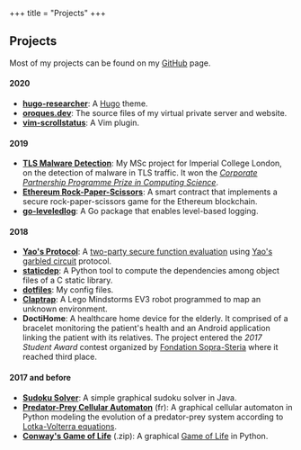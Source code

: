 +++
title = "Projects"
+++

## Projects

Most of my projects can be found on my [GitHub](https://github.com/ojroques) page.

#### 2020
* [**hugo-researcher**](https://github.com/ojroques/hugo-researcher):
A [Hugo](https://gohugo.io/) theme.
* [**oroques.dev**](https://github.com/ojroques/oroques.dev):
The source files of my virtual private server and website.
* [**vim-scrollstatus**](https://github.com/ojroques/vim-scrollstatus):
A Vim plugin.

#### 2019
* [**TLS Malware Detection**](https://github.com/ojroques/tls-malware-detection):
My MSc project for Imperial College London, on the detection of malware in TLS traffic. It won the [*Corporate Partnership Programme Prize in Computing Science*](https://www.imperial.ac.uk/computing/prospective-students/distinguished-projects/pg-prizes/).
* [**Ethereum Rock-Paper-Scissors**](https://github.com/ojroques/ethereum-rockpaperscissors):
A smart contract that implements a secure rock-paper-scissors game for the Ethereum blockchain.
* [**go-leveledlog**](https://github.com/ojroques/leveledlog):
A Go package that enables level-based logging.

#### 2018
* [**Yao's Protocol**](https://github.com/ojroques/garbled-circuit):
A [two-party secure function evaluation](https://en.wikipedia.org/wiki/Secure_two-party_computation) using [Yao's garbled circuit](https://en.wikipedia.org/wiki/Garbled_circuit) protocol.
* [**staticdep**](https://github.com/ojroques/staticdep):
A Python tool to compute the dependencies among object files of a C static library.
* [**dotfiles**](https://github.com/ojroques/dotfiles):
My config files.
* [**Claptrap**](https://github.com/ojroques/osproject-claptrap): A Lego Mindstorms EV3 robot programmed to map an unknown environment.
* **DoctiHome**: A healthcare home device for the elderly. It comprised of a bracelet monitoring the patient's health and an Android application linking the patient with its relatives. The project entered the *2017 Student Award* contest organized by [Fondation Sopra-Steria](http://www.fondationsoprasteria.org/) where it reached third place.

#### 2017 and before
* [**Sudoku Solver**](https://github.com/ojroques/sudoku-solver):
A simple graphical sudoku solver in Java.
* [**Predator-Prey Cellular Automaton**](https://github.com/ojroques/predator-prey-automaton) (fr):
A graphical cellular automaton in Python modeling the evolution of a predator-prey system according to [Lotka-Volterra equations](https://en.wikipedia.org/wiki/Lotka–Volterra_equations).
* [**Conway's Game of Life**](game-of-life.zip) (.zip): A graphical [Game of Life](https://en.wikipedia.org/wiki/Conway%27s_Game_of_Life) in Python.
